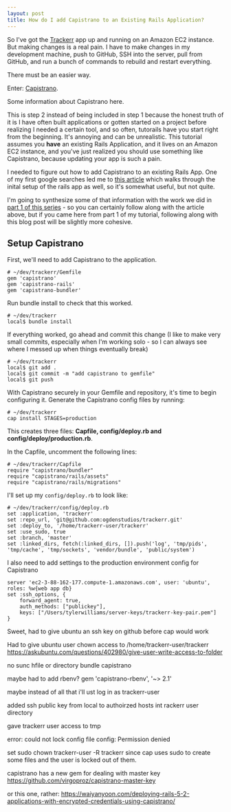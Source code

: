 ```yaml
---
layout: post
title: How do I add Capistrano to an Existing Rails Application?
---
```

So I've got the [Trackerr](https://github.com/ogdenstudios/trackerr) app up and running on an Amazon EC2 instance. But making changes is a real pain. I have to make changes in my development machine, push to GitHub, SSH into the server, pull from GitHub, and run a bunch of commands to rebuild and restart everything. 

There must be an easier way. 

Enter: [Capistrano](https://github.com/capistrano/capistrano).

Some information about Capistrano here. 

This is step 2 instead of being included in step 1 because the honest truth of it is I have often built applications or gotten started on a project before realizing I needed a certain tool, and so often, tutorails have you start right from the beginning. It's annoying and can be unrealistic. This tutorial assumes you **have** an existing Rails Application, and it lives on an Amazon EC2 instance, and you've just realized you should use something like Capistrano, because updating your app is such a pain. 

I needed to figure out how to add Capistrano to an existing Rails App. One of my first google searches led me to [this article](https://medium.com/@jamesarobbo/deploying-a-rails-app-to-aws-with-passenger-nginx-and-capistrano-for-the-first-time-e8a0aac7da07) which walks through the inital setup of the rails app as well, so it's somewhat useful, but not quite. 

I'm going to synthesize some of that information with the work we did in [part 1 of this series](/2019/01/30/how-do-i-deploy-a-rails-6-app-to-amazon-ec-2.html) - so you can certainly follow along with the article above, but if you came here from part 1 of my tutorial, following along with this blog post will be slightly more cohesive. 

## Setup Capistrano

First, we'll need to add Capistrano to the application. 

```
# ~/dev/trackerr/Gemfile
gem 'capistrano'
gem 'capistrano-rails'
gem 'capistrano-bundler'
```

Run bundle install to check that this worked. 

```
# ~/dev/trackerr
local$ bundle install
```

If everything worked, go ahead and commit this change (I like to make very small commits, especially when I'm working solo - so I can always see where I messed up when things eventually break)

```
# ~/dev/trackerr
local$ git add .
local$ git commit -m "add capistrano to gemfile"
local$ git push
```

With Capistrano securely in your Gemfile and repository, it's time to begin configuring it. Generate the Capistrano config files by running: 

```
# ~/dev/trackerr
cap install STAGES=production
```

This creates three files: **Capfile, config/deploy.rb and config/deploy/production.rb**.

In the Capfile, uncomment the following lines: 

```
# ~/dev/trackerr/Capfile
require "capistrano/bundler"
require "capistrano/rails/assets"
require "capistrano/rails/migrations"
```

I'll set up my `config/deploy.rb` to look like: 

```
# ~/dev/trackerr/config/deploy.rb
set :application, 'trackerr' 
set :repo_url, 'git@github.com:ogdenstudios/trackerr.git'
set :deploy_to, '/home/trackerr-user/trackerr'
set :use_sudo, true
set :branch, 'master'
set :linked_dirs, fetch(:linked_dirs, []).push('log', 'tmp/pids', 'tmp/cache', 'tmp/sockets', 'vendor/bundle', 'public/system')
```

I also need to add settings to the production environment config for Capistrano 

```
server 'ec2-3-88-162-177.compute-1.amazonaws.com', user: 'ubuntu', roles: %w{web app db}
set :ssh_options, { 
    forward_agent: true,
    auth_methods: ["publickey"],
    keys: ["/Users/tylerwilliams/server-keys/trackerr-key-pair.pem"]
}
```

Sweet, had to give ubuntu an ssh key on github before cap would work 

Had to give ubuntu user chown access to /home/trackerr-user/trackerr https://askubuntu.com/questions/402980/give-user-write-access-to-folder

no sunc hfile or directory bundle capistrano 

maybe had to add rbenv? gem 'capistrano-rbenv', '~> 2.1'

maybe instead of all that i'll ust log in as trackerr-user

added ssh public key from local to authoirzed hosts int rackerr user directory 

gave trackerr user access to tmp 

error: could not lock config file config: Permission denied

set sudo chown trackerr-user -R trackerr since cap uses sudo to create some files and the user is locked out of them. 

capistrano has a new gem for dealing with master key https://github.com/virgoproz/capistrano-master-key

or this one, rather: https://waiyanyoon.com/deploying-rails-5-2-applications-with-encrypted-credentials-using-capistrano/


 
